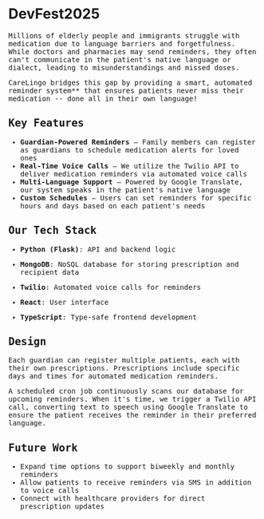 # DevFest2025

<samp>
<p>
Millions of elderly people and immigrants struggle with medication due to language barriers and forgetfulness.  
While doctors and pharmacies may send reminders, they often can't communicate in the patient's native language or dialect,  
leading to misunderstandings and missed doses.
</p>

<p>
CareLingo bridges this gap by providing a smart, automated reminder system** that ensures patients never miss their medication -- done all in their own language!
</p>

<h2>Key Features</h2>

- <b>Guardian-Powered Reminders</b> – Family members can register as guardians to schedule medication alerts for loved ones  
- <b>Real-Time Voice Calls</b> – We utilize the Twilio API to deliver medication reminders via automated voice calls  
- <b>Multi-Language Support</b> – Powered by Google Translate, our system speaks in the patient's native language  
- <b>Custom Schedules</b> – Users can set reminders for specific hours and days based on each patient's needs  

<h2>Our Tech Stack</h2>

- <b>Python (Flask)</b>: API and backend logic
- <b>MongoDB</b>: NoSQL database for storing prescription and recipient data
- <b>Twilio</b>: Automated voice calls for reminders
  
- <b>React</b>: User interface
- <b>TypeScript</b>: Type-safe frontend development

<h2>Design</h2>

<p>
Each guardian can register multiple patients, each with their own prescriptions.  
Prescriptions include specific days and times for automated medication reminders.  
</p>

<p>
A scheduled cron job continuously scans our database for upcoming reminders.  
When it's time, we trigger a Twilio API call, converting text to speech using Google Translate  
to ensure the patient receives the reminder in their preferred language.
</p>

<h2>Future Work</h2>

- Expand time options to support biweekly and monthly reminders  
- Allow patients to receive reminders via SMS in addition to voice calls  
- Connect with healthcare providers for direct prescription updates 

</samp>
